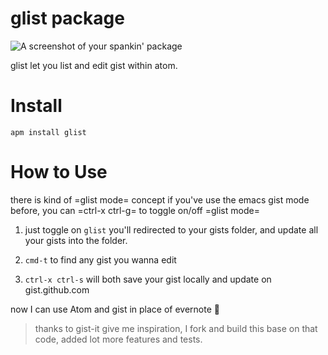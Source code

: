 # glist package

![A screenshot of your spankin' package](https://raw.github.com/jcouyang/glist/master/media/glist.gif)

glist let you list and edit gist within atom.

Install
=======
```
apm install glist
```

How to Use
==========
there is kind of =glist mode= concept if you've use the emacs gist mode before, you can =ctrl-x ctrl-g= to toggle on/off =glist mode=

1. just toggle on `glist` you'll redirected to your gists folder, and update all your gists into the folder.

2. `cmd-t` to find any gist you wanna edit

3. `ctrl-x ctrl-s` will both save your gist locally and update on gist.github.com

now I can use Atom and gist in place of evernote :beer:

> thanks to gist-it give me inspiration, I fork and build this base on that code, added lot more features and tests.
